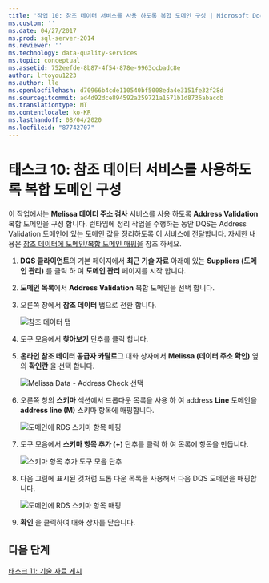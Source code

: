 ```yaml
---
title: '작업 10: 참조 데이터 서비스를 사용 하도록 복합 도메인 구성 | Microsoft Docs'
ms.custom: ''
ms.date: 04/27/2017
ms.prod: sql-server-2014
ms.reviewer: ''
ms.technology: data-quality-services
ms.topic: conceptual
ms.assetid: 752eefde-8b87-4f54-878e-9963ccbadc8e
author: lrtoyou1223
ms.author: lle
ms.openlocfilehash: d70966b4cde110540bf5008eda4e3151fe32f28d
ms.sourcegitcommit: ad4d92dce894592a259721a1571b1d8736abacdb
ms.translationtype: MT
ms.contentlocale: ko-KR
ms.lasthandoff: 08/04/2020
ms.locfileid: "87742707"
---
```

# <a name="task-10-configuring-composite-domain-to-use-reference-data-service"></a>태스크 10: 참조 데이터 서비스를 사용하도록 복합 도메인 구성
  이 작업에서는 **Melissa 데이터 주소 검사** 서비스를 사용 하도록 **Address Validation** 복합 도메인을 구성 합니다. 런타임에 정리 작업을 수행하는 동안 DQS는 Address Validation 도메인에 있는 도메인 값을 정리하도록 이 서비스에 전달합니다. 자세한 내용은 [참조 데이터에 도메인/복합 도메인 매핑을](https://msdn.microsoft.com/library/hh213030.aspx) 참조 하세요.  
  
1.  **DQS 클라이언트**의 기본 페이지에서 **최근 기술 자료** 아래에 있는 **Suppliers (도메인 관리)** 를 클릭 하 여 **도메인 관리** 페이지를 시작 합니다.  
  
2.  **도메인 목록**에서 **Address Validation** 복합 도메인을 선택 합니다.  
  
3.  오른쪽 창에서 **참조 데이터** 탭으로 전환 합니다.  
  
     ![참조 데이터 탭](../../2014/tutorials/media/et-configuringcdtouserds-01.jpg "참조 데이터 탭")  
  
4.  도구 모음에서 **찾아보기** 단추를 클릭 합니다.  
  
5.  **온라인 참조 데이터 공급자 카탈로그** 대화 상자에서 **Melissa (데이터 주소 확인)** 옆의 **확인란** 을 선택 합니다.  
  
     ![Melissa Data - Address Check 선택](../../2014/tutorials/media/et-configuringcdtouserds-02.jpg "Melissa Data - Address Check 선택")  
  
6.  오른쪽 창의 **스키마** 섹션에서 드롭다운 목록을 사용 하 여 address **Line** 도메인을 **address line (M)** 스키마 항목에 매핑합니다.  
  
     ![도메인에 RDS 스키마 항목 매핑](../../2014/tutorials/media/et-configuringcdtouserds-03.jpg "도메인에 RDS 스키마 항목 매핑")  
  
7.  도구 모음에서 **스키마 항목 추가 (+)** 단추를 클릭 하 여 목록에 항목을 만듭니다.  
  
     ![스키마 항목 추가 도구 모음 단추](../../2014/tutorials/media/et-configuringcdtouserds-04.jpg "스키마 항목 추가 도구 모음 단추")  
  
8.  다음 그림에 표시된 것처럼 드롭 다운 목록을 사용해서 다음 DQS 도메인을 매핑합니다.  
  
     ![도메인에 RDS 스키마 항목 매핑](../../2014/tutorials/media/et-configuringcdtouserds-05.jpg "도메인에 RDS 스키마 항목 매핑")  
  
9. **확인** 을 클릭하여 대화 상자를 닫습니다.  
  
## <a name="next-step"></a>다음 단계  
 [태스크 11: 기술 자료 게시](../../2014/tutorials/task-11-publishing-the-knowledge-base.md)  
  
  
